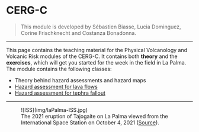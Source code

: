 # CERG-C 

> This module is developed by Sébastien Biasse, Lucia Dominguez, Corine Frischknecht and Costanza Bonadonna.

---

This page contains the teaching material for the Physical Volcanology and Volcanic Risk modules of the CERG-C. It contains both **theory** and the **exercises**, which will get you started for the week in the field in La Palma. The module contains the following classes:

- Theory behind hazard assessments and hazard maps
- [Hazard assessment for lava flows](Lava/index.md) 
- [Hazard assessment for tephra fallout](Tephra/index.md)

--- 

<figure markdown>
  ![ISS](img/laPalma-ISS.jpg)
  <figcaption>The 2021 eruption of Tajogaite on La Palma viewed from the International Space Station on October 4, 2021 (<a href="https://earthobservatory.nasa.gov/images/148946/eruption-continues-at-la-palma", target="_blank">Source</a>).</figcaption>
</figure>